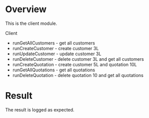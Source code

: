 # Overview

This is the client module.

Client
 - runGetAllCustomers - get all customers
 - runCreateCustomer - create customer 3L
 - runUpdateCustomer - update customer 3L
 - runDeleteCustomer - delete customer 3L and get all customers
 - runCreateQuotation - create customer 5L and quotation 10L
 - runGetAllQuotations - get all quotations
 - runDeleteQuotation - delete quotation 10 and get all quotations

# Result

The result is logged as expected.